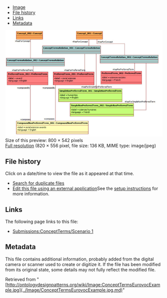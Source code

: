 * [Image](../Image/ConceptTermsEurovocExample.jpg.md#file)
* [File history](../Image/ConceptTermsEurovocExample.jpg.md#filehistory)
* [Links](../Image/ConceptTermsEurovocExample.jpg.md#filelinks)
* [Metadata](../Image/ConceptTermsEurovocExample.jpg.md#metadata)

[![Image:ConceptTermsEurovocExample.jpg](../images/thumb/9/9e/ConceptTermsEurovocExample.jpg/800px-ConceptTermsEurovocExample.jpg)](../../images/9/9e/ConceptTermsEurovocExample.jpg)  
Size of this preview: 800 × 542 pixels  
[Full resolution](../../images/9/9e/ConceptTermsEurovocExample.jpg)‎ (820 × 556 pixel, file size: 136 KB, MIME type: image/jpeg)

## File history

Click on a date/time to view the file as it appeared at that time.



  
* [Search for duplicate files](http://ontologydesignpatterns.org/wiki/Special:FileDuplicateSearch/ConceptTermsEurovocExample.jpg "Special:FileDuplicateSearch/ConceptTermsEurovocExample.jpg")
* [Edit this file using an external application](http://ontologydesignpatterns.org/wiki/index.php?title=Image:ConceptTermsEurovocExample.jpg&action=edit&externaledit=true&mode=file "Image:ConceptTermsEurovocExample.jpg")See the [setup instructions](http://www.mediawiki.org/wiki/Manual:External_editors "http://www.mediawiki.org/wiki/Manual:External_editors") for more information.

## Links



The following page links to this file:


* [Submissions:ConceptTerms/Scenario 1](../Submissions/ConceptTerms/Scenario_1.md "Submissions:ConceptTerms/Scenario 1")

## Metadata


This file contains additional information, probably added from the digital camera or scanner used to create or digitize it.
If the file has been modified from its original state, some details may not fully reflect the modified file.




Retrieved from "[http://ontologydesignpatterns.org/wiki/Image:ConceptTermsEurovocExample.jpg](../Image/ConceptTermsEurovocExample.jpg.md)"